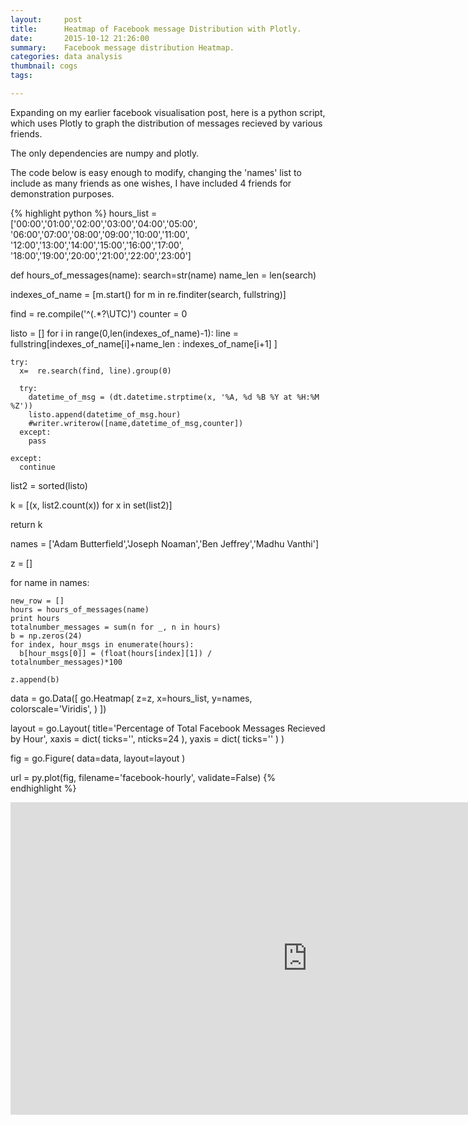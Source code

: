 ```yaml
---
layout:     post
title:      Heatmap of Facebook message Distribution with Plotly.
date:       2015-10-12 21:26:00
summary:    Facebook message distribution Heatmap.
categories: data analysis
thumbnail: cogs
tags:

---
```


Expanding on my earlier facebook visualisation post, here is a python script, which uses Plotly to graph the distribution of messages recieved by various friends. 

The only dependencies are numpy and plotly.

The code below is easy enough to modify, changing the 'names' list to include as many friends as one wishes, I have included 4 friends for demonstration purposes.


{% highlight python %}
hours_list = ['00:00','01:00','02:00','03:00','04:00','05:00',
             '06:00','07:00','08:00','09:00','10:00','11:00',
             '12:00','13:00','14:00','15:00','16:00','17:00',
             '18:00','19:00','20:00','21:00','22:00','23:00']


def hours_of_messages(name):
  search=str(name)
  name_len = len(search)

  indexes_of_name = [m.start() for m in re.finditer(search, fullstring)]
  
  find = re.compile('^(.*?\UTC)')
  counter = 0
  
  listo = []
  for i in range(0,len(indexes_of_name)-1):
    line =  fullstring[indexes_of_name[i]+name_len : indexes_of_name[i+1] ]
  
    try:
      x=  re.search(find, line).group(0)
        
      try:
        datetime_of_msg = (dt.datetime.strptime(x, '%A, %d %B %Y at %H:%M %Z'))
        listo.append(datetime_of_msg.hour)
        #writer.writerow([name,datetime_of_msg,counter])
      except:
        pass
      
    except:
      continue

  list2 = sorted(listo)

  k = [(x, list2.count(x)) for x in set(list2)]

  return k

names = ['Adam Butterfield','Joseph Noaman','Ben Jeffrey','Madhu Vanthi']

z = []

for name in names:

    new_row = []
    hours = hours_of_messages(name)
    print hours
    totalnumber_messages = sum(n for _, n in hours)
    b = np.zeros(24)
    for index, hour_msgs in enumerate(hours):
      b[hour_msgs[0]] = (float(hours[index][1]) / totalnumber_messages)*100

    z.append(b)

data = go.Data([
    go.Heatmap(
        z=z,
        x=hours_list,
        y=names,
        colorscale='Viridis',
    )
])


layout = go.Layout( title='Percentage of Total Facebook Messages Recieved by Hour',
                  xaxis = dict( ticks='', nticks=24 ),
                  yaxis = dict( ticks='' ) )

fig = go.Figure( data=data, layout=layout )

url = py.plot(fig, filename='facebook-hourly', validate=False) 
{% endhighlight %}


<iframe width=950 height=500 frameborder="0" seamless="seamless" scrolling="no" src="https://plot.ly/~varunbalupuri/24/percentage-of-total-facebook-messages-recieved-per-hour/"> </iframe> 




